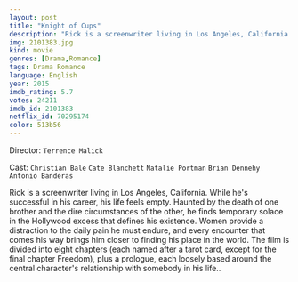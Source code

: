 ```yaml
---
layout: post
title: "Knight of Cups"
description: "Rick is a screenwriter living in Los Angeles, California. While he's successful in his career, his life feels empty. Haunted by the death of one brother and the dire circumstances of the other, he finds temporary solace in the Hollywood excess that defines his existence. Women provide a distraction to the daily pain he must endure, and every encounter that comes his way brings him closer to finding his place in the world. The film is divided into eight chapters (each named after a taro.."
img: 2101383.jpg
kind: movie
genres: [Drama,Romance]
tags: Drama Romance 
language: English
year: 2015
imdb_rating: 5.7
votes: 24211
imdb_id: 2101383
netflix_id: 70295174
color: 513b56
---
```

Director: `Terrence Malick`  

Cast: `Christian Bale` `Cate Blanchett` `Natalie Portman` `Brian Dennehy` `Antonio Banderas` 

Rick is a screenwriter living in Los Angeles, California. While he's successful in his career, his life feels empty. Haunted by the death of one brother and the dire circumstances of the other, he finds temporary solace in the Hollywood excess that defines his existence. Women provide a distraction to the daily pain he must endure, and every encounter that comes his way brings him closer to finding his place in the world. The film is divided into eight chapters (each named after a tarot card, except for the final chapter Freedom), plus a prologue, each loosely based around the central character's relationship with somebody in his life..